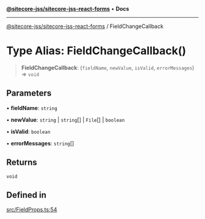 [**@sitecore-jss/sitecore-jss-react-forms**](../README.md) • **Docs**

***

[@sitecore-jss/sitecore-jss-react-forms](../README.md) / FieldChangeCallback

# Type Alias: FieldChangeCallback()

> **FieldChangeCallback**: (`fieldName`, `newValue`, `isValid`, `errorMessages`) => `void`

## Parameters

• **fieldName**: `string`

• **newValue**: `string` \| `string`[] \| `File`[] \| `boolean`

• **isValid**: `boolean`

• **errorMessages**: `string`[]

## Returns

`void`

## Defined in

[src/FieldProps.ts:54](https://github.com/Sitecore/jss/blob/afae5c8a8729af8f6d283032473cffb7fb5b43e6/packages/sitecore-jss-react-forms/src/FieldProps.ts#L54)
